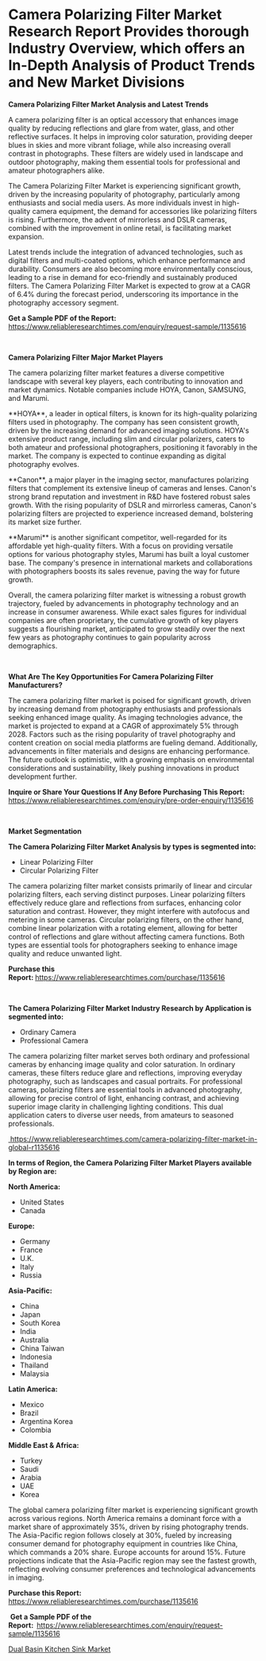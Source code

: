 <p><h1>Camera Polarizing Filter Market Research Report Provides thorough Industry Overview, which offers an In-Depth Analysis of Product Trends and New Market Divisions</h1></p><p><strong>Camera Polarizing Filter Market Analysis and Latest Trends</strong></p>
<p><p>A camera polarizing filter is an optical accessory that enhances image quality by reducing reflections and glare from water, glass, and other reflective surfaces. It helps in improving color saturation, providing deeper blues in skies and more vibrant foliage, while also increasing overall contrast in photographs. These filters are widely used in landscape and outdoor photography, making them essential tools for professional and amateur photographers alike.</p><p>The Camera Polarizing Filter Market is experiencing significant growth, driven by the increasing popularity of photography, particularly among enthusiasts and social media users. As more individuals invest in high-quality camera equipment, the demand for accessories like polarizing filters is rising. Furthermore, the advent of mirrorless and DSLR cameras, combined with the improvement in online retail, is facilitating market expansion.</p><p>Latest trends include the integration of advanced technologies, such as digital filters and multi-coated options, which enhance performance and durability. Consumers are also becoming more environmentally conscious, leading to a rise in demand for eco-friendly and sustainably produced filters. The Camera Polarizing Filter Market is expected to grow at a CAGR of 6.4% during the forecast period, underscoring its importance in the photography accessory segment.</p></p>
<p><strong>Get a Sample PDF of the Report:&nbsp;</strong> <a href="https://www.reliableresearchtimes.com/enquiry/request-sample/1135616?utm_campaign=2141&utm_medium=2&utm_source=Github&utm_content=ia&utm_term=07022025&utm_id=camera-polarizing-filter">https://www.reliableresearchtimes.com/enquiry/request-sample/1135616</a></p>
<p>&nbsp;</p>
<p><strong>Camera Polarizing Filter Major Market Players</strong></p>
<p><p>The camera polarizing filter market features a diverse competitive landscape with several key players, each contributing to innovation and market dynamics. Notable companies include HOYA, Canon, SAMSUNG, and Marumi.</p><p>**HOYA**, a leader in optical filters, is known for its high-quality polarizing filters used in photography. The company has seen consistent growth, driven by the increasing demand for advanced imaging solutions. HOYA's extensive product range, including slim and circular polarizers, caters to both amateur and professional photographers, positioning it favorably in the market. The company is expected to continue expanding as digital photography evolves.</p><p>**Canon**, a major player in the imaging sector, manufactures polarizing filters that complement its extensive lineup of cameras and lenses. Canon's strong brand reputation and investment in R&D have fostered robust sales growth. With the rising popularity of DSLR and mirrorless cameras, Canon's polarizing filters are projected to experience increased demand, bolstering its market size further.</p><p>**Marumi** is another significant competitor, well-regarded for its affordable yet high-quality filters. With a focus on providing versatile options for various photography styles, Marumi has built a loyal customer base. The company's presence in international markets and collaborations with photographers boosts its sales revenue, paving the way for future growth.</p><p>Overall, the camera polarizing filter market is witnessing a robust growth trajectory, fueled by advancements in photography technology and an increase in consumer awareness. While exact sales figures for individual companies are often proprietary, the cumulative growth of key players suggests a flourishing market, anticipated to grow steadily over the next few years as photography continues to gain popularity across demographics.</p></p>
<p>&nbsp;</p>
<p><strong>What Are The Key Opportunities For Camera Polarizing Filter Manufacturers?</strong></p>
<p><p>The camera polarizing filter market is poised for significant growth, driven by increasing demand from photography enthusiasts and professionals seeking enhanced image quality. As imaging technologies advance, the market is projected to expand at a CAGR of approximately 5% through 2028. Factors such as the rising popularity of travel photography and content creation on social media platforms are fueling demand. Additionally, advancements in filter materials and designs are enhancing performance. The future outlook is optimistic, with a growing emphasis on environmental considerations and sustainability, likely pushing innovations in product development further.</p></p>
<p><strong>Inquire or Share Your Questions If Any Before Purchasing This Report:</strong> <a href="https://www.reliableresearchtimes.com/enquiry/pre-order-enquiry/1135616?utm_campaign=2141&utm_medium=2&utm_source=Github&utm_content=ia&utm_term=07022025&utm_id=camera-polarizing-filter">https://www.reliableresearchtimes.com/enquiry/pre-order-enquiry/1135616</a></p>
<p>&nbsp;</p>
<p><strong>Market Segmentation</strong></p>
<p><strong>The Camera Polarizing Filter Market Analysis by types is segmented into:</strong></p>
<p><ul><li>Linear Polarizing Filter</li><li>Circular Polarizing Filter</li></ul></p>
<p><p>The camera polarizing filter market consists primarily of linear and circular polarizing filters, each serving distinct purposes. Linear polarizing filters effectively reduce glare and reflections from surfaces, enhancing color saturation and contrast. However, they might interfere with autofocus and metering in some cameras. Circular polarizing filters, on the other hand, combine linear polarization with a rotating element, allowing for better control of reflections and glare without affecting camera functions. Both types are essential tools for photographers seeking to enhance image quality and reduce unwanted light.</p></p>
<p><strong>Purchase this Report:&nbsp;</strong><a href="https://www.reliableresearchtimes.com/purchase/1135616?utm_campaign=2141&utm_medium=2&utm_source=Github&utm_content=ia&utm_term=07022025&utm_id=camera-polarizing-filter">https://www.reliableresearchtimes.com/purchase/1135616</a></p>
<p>&nbsp;</p>
<p><strong>The Camera Polarizing Filter Market Industry Research by Application is segmented into:</strong></p>
<p><ul><li>Ordinary Camera</li><li>Professional Camera</li></ul></p>
<p><p>The camera polarizing filter market serves both ordinary and professional cameras by enhancing image quality and color saturation. In ordinary cameras, these filters reduce glare and reflections, improving everyday photography, such as landscapes and casual portraits. For professional cameras, polarizing filters are essential tools in advanced photography, allowing for precise control of light, enhancing contrast, and achieving superior image clarity in challenging lighting conditions. This dual application caters to diverse user needs, from amateurs to seasoned professionals.</p></p>
<p><a href="https://www.reliableresearchtimes.com/camera-polarizing-filter-market-in-global-r1135616?utm_campaign=2141&utm_medium=2&utm_source=Github&utm_content=ia&utm_term=07022025&utm_id=camera-polarizing-filter">&nbsp;https://www.reliableresearchtimes.com/camera-polarizing-filter-market-in-global-r1135616</a></p>
<p><strong>In terms of Region, the Camera Polarizing Filter Market Players available by Region are:</strong></p>
<p>
    <p> <strong> North America: </strong>
        <ul>
            <li>United States</li>
            <li>Canada</li>
        </ul>
        </p> 
    <p> <strong> Europe: </strong>
        <ul>
            <li>Germany</li>
            <li>France</li>
            <li>U.K.</li>
            <li>Italy</li>
            <li>Russia</li>
        </ul>
        </p> 
    <p> <strong> Asia-Pacific: </strong>
        <ul>
            <li>China</li>
            <li>Japan</li>
            <li>South Korea</li>
            <li>India</li>
            <li>Australia</li>
            <li>China Taiwan</li>
            <li>Indonesia</li>
            <li>Thailand</li>
            <li>Malaysia</li>
        </ul>
        </p> 
    <p> <strong> Latin America: </strong>
        <ul>
            <li>Mexico</li>
            <li>Brazil</li>
            <li>Argentina Korea</li>
            <li>Colombia</li>
        </ul>
        </p> 
    <p> <strong> Middle East & Africa: </strong>
        <ul>
            <li>Turkey</li>
            <li>Saudi</li>
            <li>Arabia</li>
            <li>UAE</li>
            <li>Korea</li>
        </ul>
    </p>
    </p>
<p><p>The global camera polarizing filter market is experiencing significant growth across various regions. North America remains a dominant force with a market share of approximately 35%, driven by rising photography trends. The Asia-Pacific region follows closely at 30%, fueled by increasing consumer demand for photography equipment in countries like China, which commands a 20% share. Europe accounts for around 15%. Future projections indicate that the Asia-Pacific region may see the fastest growth, reflecting evolving consumer preferences and technological advancements in imaging.</p></p>
<p><strong>Purchase this Report: </strong><a href="https://www.reliableresearchtimes.com/purchase/1135616?utm_campaign=2141&utm_medium=2&utm_source=Github&utm_content=ia&utm_term=07022025&utm_id=camera-polarizing-filter">https://www.reliableresearchtimes.com/purchase/1135616</a></p>
<p>&nbsp;<strong>Get a Sample PDF of the Report:&nbsp;&nbsp;</strong><a href="https://www.reliableresearchtimes.com/enquiry/request-sample/1135616?utm_campaign=2141&utm_medium=2&utm_source=Github&utm_content=ia&utm_term=07022025&utm_id=camera-polarizing-filter">https://www.reliableresearchtimes.com/enquiry/request-sample/1135616</a></p>
<p><strong></strong></p>
<p><p><a href="https://github.com/sca704osol/Market-Research-Report-List-1/blob/main/dual-basin-kitchen-sink-market.md?utm_campaign=2141&utm_medium=2&utm_source=Github&utm_content=ia&utm_term=07022025&utm_id=camera-polarizing-filter">Dual Basin Kitchen Sink Market</a></p></p>